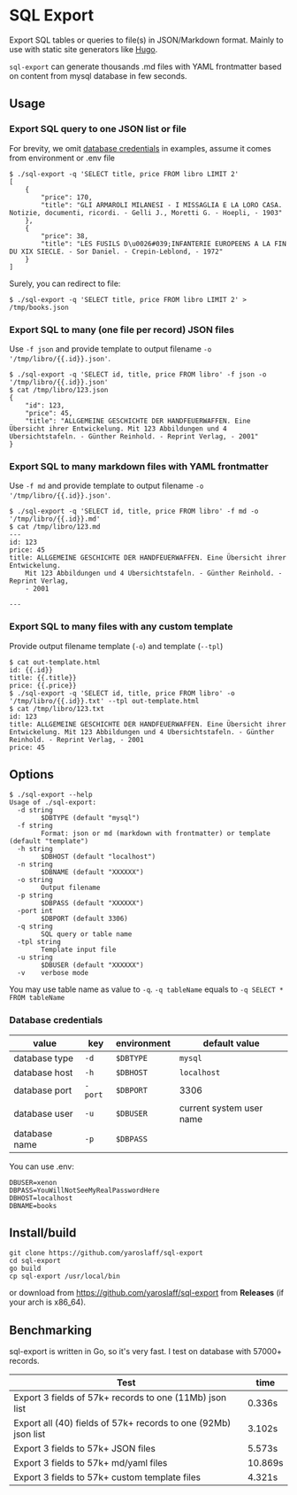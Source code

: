 # SQL Export
Export SQL tables or queries to file(s) in JSON/Markdown format. Mainly to use with static site generators like [Hugo](https://gohugo.io/).

`sql-export` can generate thousands .md files with YAML frontmatter based on content from mysql database in few seconds.

## Usage

### Export SQL query to one JSON list or file
For brevity, we omit [database credentials](#database-credentials) in examples, assume it comes from environment or .env file

~~~
$ ./sql-export -q 'SELECT title, price FROM libro LIMIT 2'  
[
    {
        "price": 170,
        "title": "GLI ARMAROLI MILANESI - I MISSAGLIA E LA LORO CASA. Notizie, documenti, ricordi. - Gelli J., Moretti G. - Hoepli, - 1903"
    },
    {
        "price": 38,
        "title": "LES FUSILS D\u0026#039;INFANTERIE EUROPEENS A LA FIN DU XIX SIECLE. - Sor Daniel. - Crepin-Leblond, - 1972"
    }
]
~~~

Surely, you can redirect to file:
~~~
$ ./sql-export -q 'SELECT title, price FROM libro LIMIT 2' > /tmp/books.json
~~~

### Export SQL to many (one file per record) JSON files 
Use `-f json` and provide template to output filename `-o '/tmp/libro/{{.id}}.json'`.

~~~
$ ./sql-export -q 'SELECT id, title, price FROM libro' -f json -o '/tmp/libro/{{.id}}.json'
$ cat /tmp/libro/123.json 
{
    "id": 123,
    "price": 45,
    "title": "ALLGEMEINE GESCHICHTE DER HANDFEUERWAFFEN. Eine Übersicht ihrer Entwickelung. Mit 123 Abbildungen und 4 Ubersichtstafeln. - Günther Reinhold. - Reprint Verlag, - 2001"
}
~~~

### Export SQL to many markdown files with YAML frontmatter 
Use `-f md` and provide template to output filename `-o '/tmp/libro/{{.id}}.json'`.

~~~
$ ./sql-export -q 'SELECT id, title, price FROM libro' -f md -o '/tmp/libro/{{.id}}.md'
$ cat /tmp/libro/123.md 
---
id: 123
price: 45
title: ALLGEMEINE GESCHICHTE DER HANDFEUERWAFFEN. Eine Übersicht ihrer Entwickelung.
    Mit 123 Abbildungen und 4 Ubersichtstafeln. - Günther Reinhold. - Reprint Verlag,
    - 2001

---
~~~

### Export SQL to many files with any custom template 
Provide output filename template (`-o`) and template (`--tpl`)

~~~
$ cat out-template.html 
id: {{.id}}
title: {{.title}}
price: {{.price}}
$ ./sql-export -q 'SELECT id, title, price FROM libro' -o '/tmp/libro/{{.id}}.txt' --tpl out-template.html 
$ cat /tmp/libro/123.txt 
id: 123
title: ALLGEMEINE GESCHICHTE DER HANDFEUERWAFFEN. Eine Übersicht ihrer Entwickelung. Mit 123 Abbildungen und 4 Ubersichtstafeln. - Günther Reinhold. - Reprint Verlag, - 2001
price: 45
~~~

## Options
~~~
$ ./sql-export --help
Usage of ./sql-export:
  -d string
    	$DBTYPE (default "mysql")
  -f string
    	Format: json or md (markdown with frontmatter) or template (default "template")
  -h string
    	$DBHOST (default "localhost")
  -n string
    	$DBNAME (default "XXXXXX")
  -o string
    	Output filename
  -p string
    	$DBPASS (default "XXXXXX")
  -port int
    	$DBPORT (default 3306)
  -q string
    	SQL query or table name
  -tpl string
    	Template input file
  -u string
    	$DBUSER (default "XXXXXX")
  -v	verbose mode
~~~

You may use table name as value to `-q`. `-q tableName` equals to `-q SELECT * FROM tableName`

### Database credentials

|value         |key      |environment |default value|
|---           |---      |---         |---|
|database type | `-d`    |`$DBTYPE`   | `mysql`|
|database host | `-h`    |`$DBHOST`   | `localhost`|
|database port | `-port` |`$DBPORT`   | 3306 |
|database user | `-u`    |`$DBUSER`   | current system user name |
|database name | `-p`    |`$DBPASS`   |   |

You can use .env:
~~~
DBUSER=xenon
DBPASS=YouWillNotSeeMyRealPasswordHere
DBHOST=localhost
DBNAME=books
~~~

## Install/build
~~~
git clone https://github.com/yaroslaff/sql-export
cd sql-export
go build
cp sql-export /usr/local/bin
~~~

or download from https://github.com/yaroslaff/sql-export from **Releases** (if your arch is x86_64).

## Benchmarking
sql-export is written in Go, so it's very fast. I test on database with 57000+ records.

|Test                                                            |time     |
|---                                                             |---      |
| Export 3 fields of 57k+ records to one (11Mb) json list        | 0.336s  |
| Export all (40) fields of 57k+ records to one (92Mb) json list | 3.102s  |
| Export 3 fields to 57k+ JSON files                             | 5.573s  |
| Export 3 fields to 57k+ md/yaml files                          | 10.869s |
| Export 3 fields to 57k+ custom template files                  | 4.321s  |




